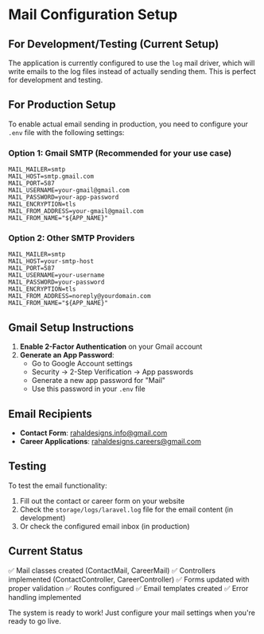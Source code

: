 # Mail Configuration Setup

## For Development/Testing (Current Setup)
The application is currently configured to use the `log` mail driver, which will write emails to the log files instead of actually sending them. This is perfect for development and testing.

## For Production Setup

To enable actual email sending in production, you need to configure your `.env` file with the following settings:

### Option 1: Gmail SMTP (Recommended for your use case)
```env
MAIL_MAILER=smtp
MAIL_HOST=smtp.gmail.com
MAIL_PORT=587
MAIL_USERNAME=your-gmail@gmail.com
MAIL_PASSWORD=your-app-password
MAIL_ENCRYPTION=tls
MAIL_FROM_ADDRESS=your-gmail@gmail.com
MAIL_FROM_NAME="${APP_NAME}"
```

### Option 2: Other SMTP Providers
```env
MAIL_MAILER=smtp
MAIL_HOST=your-smtp-host
MAIL_PORT=587
MAIL_USERNAME=your-username
MAIL_PASSWORD=your-password
MAIL_ENCRYPTION=tls
MAIL_FROM_ADDRESS=noreply@yourdomain.com
MAIL_FROM_NAME="${APP_NAME}"
```

## Gmail Setup Instructions

1. **Enable 2-Factor Authentication** on your Gmail account
2. **Generate an App Password**:
   - Go to Google Account settings
   - Security → 2-Step Verification → App passwords
   - Generate a new app password for "Mail"
   - Use this password in your `.env` file

## Email Recipients

- **Contact Form**: rahaldesigns.info@gmail.com
- **Career Applications**: rahaldesigns.careers@gmail.com

## Testing

To test the email functionality:
1. Fill out the contact or career form on your website
2. Check the `storage/logs/laravel.log` file for the email content (in development)
3. Or check the configured email inbox (in production)

## Current Status

✅ Mail classes created (ContactMail, CareerMail)
✅ Controllers implemented (ContactController, CareerController)
✅ Forms updated with proper validation
✅ Routes configured
✅ Email templates created
✅ Error handling implemented

The system is ready to work! Just configure your mail settings when you're ready to go live.
